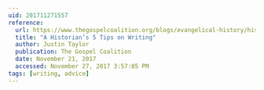 ```yaml
---
uid: 201711271557
reference:
  url: https://www.thegospelcoalition.org/blogs/evangelical-history/historians-5-tips-writing/
  title: "A Historian’s 5 Tips on Writing"
  author: Justin Taylor
  publication: The Gospel Coalition
  date: November 21, 2017
  accessed: November 27, 2017 3:57:05 PM
tags: [writing, advice]
---
```

